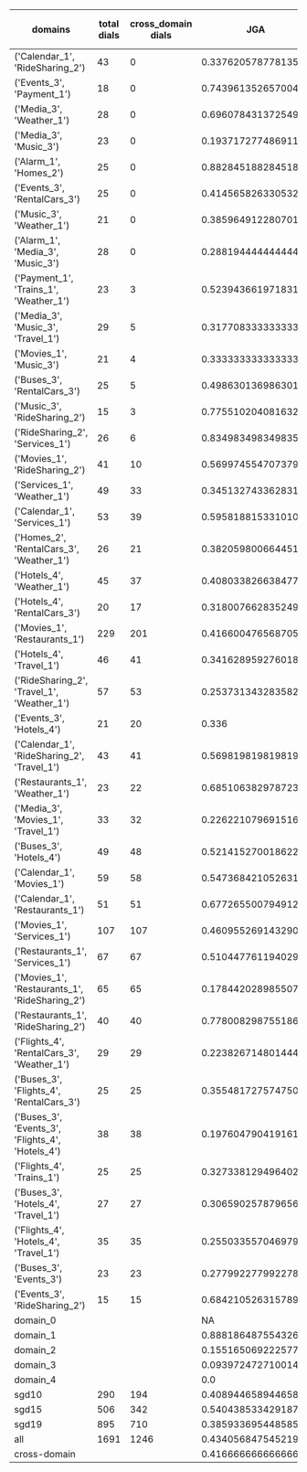 | domains                                          |   total dials |   cross_domain dials | JGA                 | RSA                | TA                 | CDTA                 |   total turns |   cross-domain turns |
|--------------------------------------------------|---------------|----------------------|---------------------|--------------------|--------------------|----------------------|---------------|----------------------|
| ('Calendar_1', 'RideSharing_2')                  |            43 |                    0 | 0.33762057877813506 | 0.721754385964911  | 0.8681672025723473 | NA                   |           311 |                    0 |
| ('Events_3', 'Payment_1')                        |            18 |                    0 | 0.7439613526570048  | 0.9253466103968616 | 0.9033816425120773 | NA                   |           207 |                    0 |
| ('Media_3', 'Weather_1')                         |            28 |                    0 | 0.696078431372549   | 0.8833333333333332 | 0.9215686274509803 | NA                   |           204 |                    0 |
| ('Media_3', 'Music_3')                           |            23 |                    0 | 0.193717277486911   | 0.5858251307971981 | 0.7015706806282722 | NA                   |           191 |                    0 |
| ('Alarm_1', 'Homes_2')                           |            25 |                    0 | 0.8828451882845189  | 0.9787506961849067 | 0.9539748953974896 | NA                   |           239 |                    0 |
| ('Events_3', 'RentalCars_3')                     |            25 |                    0 | 0.41456582633053224 | 0.8589220746573683 | 0.7927170868347339 | NA                   |           357 |                    0 |
| ('Music_3', 'Weather_1')                         |            21 |                    0 | 0.38596491228070173 | 0.7393806602395553 | 0.8187134502923976 | NA                   |           171 |                    0 |
| ('Alarm_1', 'Media_3', 'Music_3')                |            28 |                    0 | 0.2881944444444444  | 0.6645491836503075 | 0.7465277777777778 | NA                   |           288 |                    0 |
| ('Payment_1', 'Trains_1', 'Weather_1')           |            23 |                    3 | 0.523943661971831   | 0.8734251565714419 | 0.819718309859155  | 0.3333333333333333   |           355 |                    3 |
| ('Media_3', 'Music_3', 'Travel_1')               |            29 |                    5 | 0.3177083333333333  | 0.7869301754860343 | 0.8203125          | 0.8                  |           384 |                    5 |
| ('Movies_1', 'Music_3')                          |            21 |                    4 | 0.3333333333333333  | 0.7402640941434041 | 0.8032786885245902 | 0.5                  |           183 |                    4 |
| ('Buses_3', 'RentalCars_3')                      |            25 |                    5 | 0.4986301369863014  | 0.9049295290796707 | 0.8821917808219178 | 0.0                  |           365 |                    5 |
| ('Music_3', 'RideSharing_2')                     |            15 |                    3 | 0.7755102040816326  | 0.9469098277608915 | 0.9387755102040817 | 1.0                  |           147 |                    3 |
| ('RideSharing_2', 'Services_1')                  |            26 |                    6 | 0.834983498349835   | 0.9662491732804234 | 0.9471947194719472 | 0.0                  |           303 |                    6 |
| ('Movies_1', 'RideSharing_2')                    |            41 |                   10 | 0.5699745547073791  | 0.9047821727257208 | 0.8982188295165394 | 0.0                  |           393 |                   10 |
| ('Services_1', 'Weather_1')                      |            49 |                   33 | 0.34513274336283184 | 0.8179577464788728 | 0.8495575221238938 | 0.2708333333333333   |           452 |                   48 |
| ('Calendar_1', 'Services_1')                     |            53 |                   39 | 0.5958188153310104  | 0.8860013663585096 | 0.8153310104529616 | 0.08163265306122448  |           574 |                   49 |
| ('Homes_2', 'RentalCars_3', 'Weather_1')         |            26 |                   21 | 0.38205980066445183 | 0.8670339105339102 | 0.7475083056478405 | 0.0                  |           301 |                   22 |
| ('Hotels_4', 'Weather_1')                        |            45 |                   37 | 0.4080338266384778  | 0.8521205357142854 | 0.8202959830866807 | 0.0                  |           473 |                   37 |
| ('Hotels_4', 'RentalCars_3')                     |            20 |                   17 | 0.31800766283524906 | 0.8378928412060939 | 0.8544061302681992 | 0.0                  |           261 |                   17 |
| ('Movies_1', 'Restaurants_1')                    |           229 |                  201 | 0.4166004765687053  | 0.8544158341079049 | 0.7863383637807784 | 0.0                  |          2518 |                  269 |
| ('Hotels_4', 'Travel_1')                         |            46 |                   41 | 0.3416289592760181  | 0.7614781616575887 | 0.7714932126696833 | 0.0                  |           442 |                   41 |
| ('RideSharing_2', 'Travel_1', 'Weather_1')       |            57 |                   53 | 0.2537313432835821  | 0.7785285081774652 | 0.7649253731343284 | 0.0                  |           536 |                   78 |
| ('Events_3', 'Hotels_4')                         |            21 |                   20 | 0.336               | 0.7834589109905565 | 0.764              | 0.0                  |           250 |                   20 |
| ('Calendar_1', 'RideSharing_2', 'Travel_1')      |            43 |                   41 | 0.5698198198198198  | 0.8520294784580511 | 0.8423423423423423 | 0.0                  |           444 |                   41 |
| ('Restaurants_1', 'Weather_1')                   |            23 |                   22 | 0.6851063829787234  | 0.915450752950753  | 0.8680851063829788 | 0.0                  |           235 |                   23 |
| ('Media_3', 'Movies_1', 'Travel_1')              |            33 |                   32 | 0.2262210796915167  | 0.7911457664826937 | 0.8277634961439588 | 0.0                  |           389 |                   32 |
| ('Buses_3', 'Hotels_4')                          |            49 |                   48 | 0.521415270018622   | 0.8820423693632404 | 0.8361266294227188 | 0.0                  |           537 |                   48 |
| ('Calendar_1', 'Movies_1')                       |            59 |                   58 | 0.5473684210526316  | 0.868651462946454  | 0.8017543859649123 | 0.0                  |           570 |                   69 |
| ('Calendar_1', 'Restaurants_1')                  |            51 |                   51 | 0.6772655007949125  | 0.935466072461022  | 0.8457869634340223 | 0.0                  |           629 |                   60 |
| ('Movies_1', 'Services_1')                       |           107 |                  107 | 0.4609552691432904  | 0.8556778034719231 | 0.8043972706595905 | 0.005050505050505051 |          1319 |                  198 |
| ('Restaurants_1', 'Services_1')                  |            67 |                   67 | 0.5104477611940299  | 0.908849375361722  | 0.7950248756218905 | 0.015151515151515152 |          1005 |                  132 |
| ('Movies_1', 'Restaurants_1', 'RideSharing_2')   |            65 |                   65 | 0.17844202898550723 | 0.7877136982613655 | 0.707427536231884  | 0.011560693641618497 |          1104 |                  173 |
| ('Restaurants_1', 'RideSharing_2')               |            40 |                   40 | 0.7780082987551867  | 0.9534898506820748 | 0.8817427385892116 | 0.0                  |           482 |                   40 |
| ('Flights_4', 'RentalCars_3', 'Weather_1')       |            29 |                   29 | 0.22382671480144403 | 0.7985287282162278 | 0.7111913357400722 | 0.0                  |           277 |                   56 |
| ('Buses_3', 'Flights_4', 'RentalCars_3')         |            25 |                   25 | 0.3554817275747508  | 0.799442832197768  | 0.770764119601329  | 0.0                  |           301 |                   47 |
| ('Buses_3', 'Events_3', 'Flights_4', 'Hotels_4') |            38 |                   38 | 0.19760479041916168 | 0.6870290184492017 | 0.6916167664670658 | 0.0                  |           668 |                  132 |
| ('Flights_4', 'Trains_1')                        |            25 |                   25 | 0.3273381294964029  | 0.7832780619297464 | 0.7877697841726619 | 0.0                  |           278 |                   25 |
| ('Buses_3', 'Hotels_4', 'Travel_1')              |            27 |                   27 | 0.30659025787965616 | 0.8356610155717292 | 0.7707736389684814 | 0.0                  |           349 |                   54 |
| ('Flights_4', 'Hotels_4', 'Travel_1')            |            35 |                   35 | 0.2550335570469799  | 0.8102407415639264 | 0.727069351230425  | 0.0                  |           447 |                   68 |
| ('Buses_3', 'Events_3')                          |            23 |                   23 | 0.277992277992278   | 0.7714976064778433 | 0.7413127413127413 | 0.0                  |           259 |                   23 |
| ('Events_3', 'RideSharing_2')                    |            15 |                   15 | 0.6842105263157895  | 0.8996685606060605 | 0.8486842105263158 | 0.0                  |           152 |                   15 |
| domain_0                                         |               |                      | NA                  | NA                 | NA                 | NA                   |             0 |                    0 |
| domain_1                                         |               |                      | 0.8881864875543264  | 0.9496619993254641 | 0.9412616883972079 | NA                   |          7593 |                    0 |
| domain_2                                         |               |                      | 0.15516506922257722 | 0.7825228847948631 | 0.7091586794462194 | 0.017940199335548173 |          9390 |                 1505 |
| domain_3                                         |               |                      | 0.09397247271001424 | 0.774955968106951  | 0.7460844803037494 | 0.017006802721088437 |          2107 |                  294 |
| domain_4                                         |               |                      | 0.0                 | 0.5866873582214138 | 0.6115384615384616 | 0.0                  |           260 |                   54 |
| sgd10                                            |           290 |                  194 | 0.4089446589446589  | 0.82600938015017   | 0.8088803088803089 | 0.05785123966942149  |          3108 |                  242 |
| sgd15                                            |           506 |                  342 | 0.5404385334291877  | 0.8656537307016345 | 0.831236520488857  | 0.028761061946902654 |          5564 |                  452 |
| sgd19                                            |           895 |                  710 | 0.38593369544858586 | 0.8306253092492661 | 0.7864768683274022 | 0.004314063848144953 |         10678 |                 1159 |
| all                                              |          1691 |                 1246 | 0.4340568475452196  | 0.8399636977126147 | 0.8029457364341085 | 0.017269293038316244 |         19350 |                 1853 |
| cross-domain                                     |               |                      | 0.4166666666666667  | 0.8421390044499771 | 0.7900188323917138 | 0.017269293038316244 |         14868 |                 1853 |
